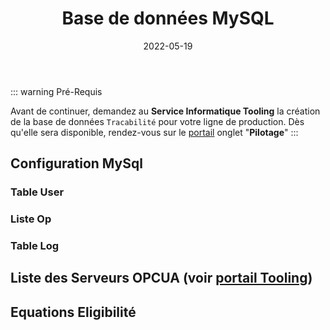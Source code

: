 ﻿---
index: 2
icon: database
title: Base de données MySQL
date: 2022-05-19
category:
  - Guide
tag:
  - MySql
  - Mapgès
  - Eligibilité

article: false

---

::: warning  Pré-Requis

Avant de continuer, demandez au **Service Informatique Tooling** la création de la base de données `Tracabilité` pour votre ligne de production. Dès qu'elle sera disponible, rendez-vous sur le [portail][01] onglet "**Pilotage**"
::: 

## Configuration MySql
### Table User
### Liste Op
### Table Log

## Liste des Serveurs OPCUA (voir [portail Tooling](/guide/Configuration/master.html#portail-tooling))

## Equations Eligibilité



[01]: http://tooling.cle.renault.fr/portail/index.php
